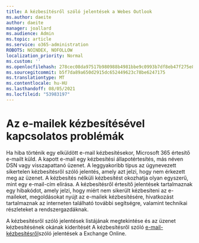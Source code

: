 ```yaml
---
title: A kézbesítésről szóló jelentések a Webes Outlook
ms.author: daeite
author: daeite
manager: joallard
ms.audience: Admin
ms.topic: article
ms.service: o365-administration
ROBOTS: NOINDEX, NOFOLLOW
localization_priority: Normal
ms.custom: ''
ms.openlocfilehash: 278cec08da97517b980988b4981bbe9c0993b7df8eb47f275e8bb5572495916d
ms.sourcegitcommit: b5f7da89a650d2915dc652449623c78be6247175
ms.translationtype: MT
ms.contentlocale: hu-HU
ms.lasthandoff: 08/05/2021
ms.locfileid: "53983197"
---
```

# <a name="issues-with-email-delivery"></a>Az e-mailek kézbesítésével kapcsolatos problémák

Ha hiba történik egy elküldött e-mail kézbesítésekor, Microsoft 365 értesítő e-mailt küld. A kapott e-mail egy kézbesítési állapotértesítés, más néven DSN vagy visszapattanó üzenet. A leggyakoribb típus az úgynevezett sikertelen kézbesítésről szóló jelentés, amely azt jelzi, hogy nem érkezett meg az üzenet. A kézbesítés nélküli kézbesítést okozhatja olyan egyszerű, mint egy e-mail-cím elírása. A kézbesítésről értesítő jelentések tartalmaznak egy hibakódot, amely jelzi, hogy miért nem sikerült kézbesíteni az e-maileket, megoldásokat nyújt az e-mailek kézbesítésére, hivatkozást tartalmaznak az interneten található további segítségre, valamint technikai részleteket a rendszergazdáknak.

A kézbesítésről szóló jelentések listájának megtekintése és az üzenet kézbesítésének okának kiderítését A kézbesítésről szóló [e-mail-kézbesítésről](https://docs.microsoft.com/exchange/mail-flow-best-practices/non-delivery-reports-in-exchange-online/non-delivery-reports-in-exchange-online)szóló jelentések a Exchange Online.
